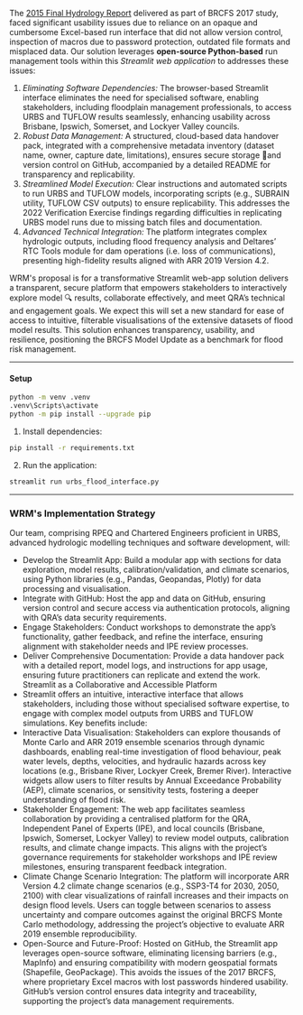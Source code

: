 The [2015 Final Hydrology Report](https://www.publications.qld.gov.au/dataset/7761ae95-ea44-4c0d-a3ea-53448c0d89f7/resource/2da11385-8c36-4afa-b609-4b67cf2a1883/download/hydrology-report-draft-final.pdf) delivered as part of BRCFS 2017 study, faced significant usability issues due to reliance on an opaque and cumbersome Excel-based  run interface that did not allow version control, inspection of macros due to password protection, outdated file formats and misplaced data. Our solution leverages **open-source Python-based** run management tools within this *Streamlit web application* to addresses these issues:
1.	*Eliminating Software Dependencies:* The browser-based Streamlit interface eliminates the need for specialised software, enabling stakeholders, including floodplain management professionals, to access URBS and TUFLOW results seamlessly, enhancing usability across Brisbane, Ipswich, Somerset, and Lockyer Valley councils.
2.	*Robust Data Management:* A structured, cloud-based data handover pack, integrated with a comprehensive metadata inventory (dataset name, owner, capture date, limitations), ensures secure storage 🔐and version control on GitHub, accompanied by a detailed README for transparency and replicability.
3.	*Streamlined Model Execution:* Clear instructions and automated scripts to run URBS and TUFLOW models, incorporating scripts (e.g., SUBRAIN utility, TUFLOW CSV outputs) to ensure replicability. This addresses the 2022 Verification Exercise findings regarding difficulties in replicating URBS model runs due to missing batch files and documentation.
4.	*Advanced Technical Integration:* The platform integrates complex hydrologic outputs, including flood frequency analysis and Deltares’ RTC Tools module for dam operations (i.e. loss of communications), presenting high-fidelity results aligned with ARR 2019 Version 4.2.

WRM's proposal is for a transformative Streamlit web-app solution delivers a transparent, secure platform that empowers stakeholders to interactively explore model 🔍 results, collaborate effectively, and meet QRA’s technical and engagement goals. We expect this will set a new standard for ease of access to intuitive, filterable visualisations of the extensive datasets of flood model results. This solution enhances transparency, usability, and resilience, positioning the BRCFS Model Update as a benchmark for flood risk management.

---
#### Setup
```bash
python -m venv .venv
.venv\Scripts\activate
python -m pip install --upgrade pip     
```
1. Install dependencies:
```bash
pip install -r requirements.txt
```

2. Run the application:
```bash
streamlit run urbs_flood_interface.py 
```
---

### WRM's Implementation Strategy
Our team, comprising RPEQ and Chartered Engineers proficient in URBS, advanced hydrologic modelling techniques and software development, will:
-	Develop the Streamlit App: Build a modular app with sections for data exploration, model results, calibration/validation, and climate scenarios, using Python libraries (e.g., Pandas, Geopandas, Plotly) for data processing and visualisation.
-	Integrate with GitHub: Host the app and data on GitHub, ensuring version control and secure access via authentication protocols, aligning with QRA’s data security requirements.
-	Engage Stakeholders: Conduct workshops to demonstrate the app’s functionality, gather feedback, and refine the interface, ensuring alignment with stakeholder needs and IPE review processes.
-	Deliver Comprehensive Documentation: Provide a data handover pack with a detailed report, model logs, and instructions for app usage, ensuring future practitioners can replicate and extend the work.
Streamlit as a Collaborative and Accessible Platform
-	Streamlit offers an intuitive, interactive interface that allows stakeholders, including those without specialised software expertise, to engage with complex model outputs from URBS and TUFLOW simulations. Key benefits include:
-	Interactive Data Visualisation: Stakeholders can explore thousands of Monte Carlo and ARR 2019 ensemble scenarios through dynamic dashboards, enabling real-time investigation of flood behaviour, peak water levels, depths, velocities, and hydraulic hazards across key locations (e.g., Brisbane River, Lockyer Creek, Bremer River). Interactive widgets allow users to filter results by Annual Exceedance Probability (AEP), climate scenarios, or sensitivity tests, fostering a deeper understanding of flood risk.
-	Stakeholder Engagement: The web app facilitates seamless collaboration by providing a centralised platform for the QRA, Independent Panel of Experts (IPE), and local councils (Brisbane, Ipswich, Somerset, Lockyer Valley) to review model outputs, calibration results, and climate change impacts. This aligns with the project’s governance requirements for stakeholder workshops and IPE review milestones, ensuring transparent feedback integration.
-	Climate Change Scenario Integration: The platform will incorporate ARR Version 4.2 climate change scenarios (e.g., SSP3-T4 for 2030, 2050, 2100) with clear visualizations of rainfall increases and their impacts on design flood levels. Users can toggle between scenarios to assess uncertainty and compare outcomes against the original BRCFS Monte Carlo methodology, addressing the project’s objective to evaluate ARR 2019 ensemble reproducibility.
-	Open-Source and Future-Proof: Hosted on GitHub, the Streamlit app leverages open-source software, eliminating licensing barriers (e.g., MapInfo) and ensuring compatibility with modern geospatial formats (Shapefile, GeoPackage). This avoids the issues of the 2017 BRCFS, where proprietary Excel macros with lost passwords hindered usability. GitHub’s version control ensures data integrity and traceability, supporting the project’s data management requirements.
